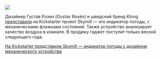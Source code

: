 <!--2025-07-04 14:52:09-->
<div class="yb">
  <div class="rss habr"><img src="https://habrastorage.org/getpro/habr/upload_files/aea/03c/05c/aea03c05c518104e74cce3e5c8b10960.jpg" /><p>Дизайнер Густав Розен (Gustav Rosén) и шведский бренд Klong <a href="http://kickstarter/" rel="noopener noreferrer nofollow">представили</a> на Kickstarter проект Skymill — это индикатор погоды, с механическими флажками состояний. Также устройство анализирует качество воздуха в комнате. В продажу гаджет поступит только весной следующего года.</p> <a... <p class="titl"><a href="https://habr.com/ru/news/925084/?utm_source=habrahabr&utm_medium=rss&utm_campaign=925084">На Kickstarter представили Skymill — индикатор погоды с дизайном механического устройства</a></p></div>
</div>
